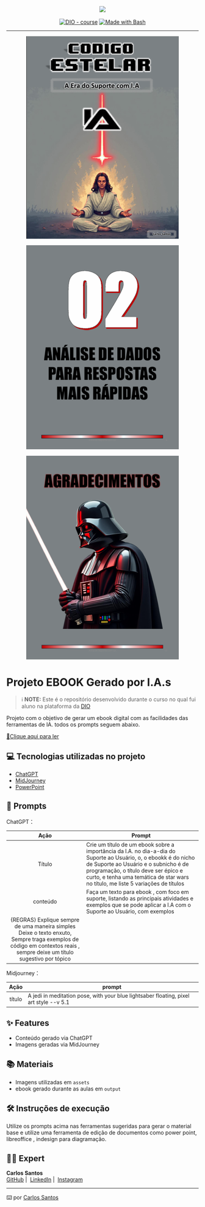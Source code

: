 <p align="center">
    <img width="100" src=".github/assets/banner.png">
</p>

<p align="center">
<a href="https://dio.me/"><img src="https://img.shields.io/badge/DIO-Course-28DA77?logo=youtube" alt="DIO - course"></a>
<a href="https://www.gnu.org/software/bash/" title="Go to Bash homepage"><img src="https://img.shields.io/badge/Prompt-Project-blue?logo=gnu-bash&amp;logoColor=white" alt="Made with Bash"></a></p>

-------

<p align="center">
<img 
    src="./assets/capa-nova.png"
    width="400"  
/>
</p>

<p align="center">
<img 
    src="./assets/pagina02-analise.png"
    width="400"  
/>
</p>

<p align="center">
<img 
    src="./assets/agradecimentos-vader.png"
    width="400"  
/>
</p>

# Projeto EBOOK Gerado por I.A.s

> ℹ️ **NOTE:** Este é o repositório desenvolvido durante o curso no qual fui aluno na plataforma da [DIO](https://dio.me)

Projeto com o objetivo de gerar um ebook digital com as facilidades das ferramentas de IA. todos os prompts
seguem abaixo.

<a href="https://github.com/oCarlosantos/prompts-recipe-to-create-a-ebook/blob/main/output/ebook_suporte_e_IA.pdf" title="View PDF now"> 📕Clique aqui para ler</a>

## 💻 Tecnologias utilizadas no projeto

- [ChatGPT](https://chat.openai.com/) 
- [MidJourney](https://www.midjourney.com/app/)
- [PowerPoint](https://www.microsoft.com/en/microsoft-365/powerpoint)


## 🧠 Prompts



ChatGPT：

|   Ação   | Prompt                                                                                                                                                                                                                                                                         |
| :------: | ------------------------------------------------------------------------------------------------------------------------------------------------------------------------------------------------------------------------------------------------------------------------------ |
|  Título  | Crie um título de um ebook sobre a importância da I.A. no dia-a-dia do Suporte ao Usuário, o, o ebookk é do nicho de Suporte ao Usuário e o subnicho é de programação, o título deve ser épico e curto, e tenha uma temática de star wars no título, me liste 5 variações de títulos                                                        |
| conteúdo | Faça um texto para ebook , com foco em suporte, listando as principais atividades e exemplos que se pode aplicar a I.A com o Suporte ao Usuário, com exemplos 
{REGRAS} Explique sempre de uma maneira simples Deixe o texto enxuto, Sempre traga exemplos de código em contextos reais , sempre deixe um título sugestivo por tópico |


Midjourney：

|  Ação  | prompt                                                                                 |
| :----: | -------------------------------------------------------------------------------------- |
| título | A jedi in meditation pose, with your blue lightsaber floating, pixel art style --v 5.1 |

## ✨ Features

- Conteúdo gerado via ChatGPT
- Imagens geradas via MidJourney

## 📚 Materiais

- Imagens utilizadas em `assets`
- ebook gerado durante as aulas em `output`

## 🛠️ Instruções de execução

Utilize os prompts acima nas ferramentas sugeridas para gerar o material base e utilize uma ferramenta de edição de documentos como power point, libreoffice , indesign para diagramação.

## 👨‍💻 Expert

<p>
  <strong>Carlos Santos</strong><br>
  <a href="https://github.com/oCarlosantos" target="_blank">GitHub</a>&nbsp;|&nbsp;
  <a href="https://www.linkedin.com/in/carlos-andré-santos-289aa224a/" target="_blank">LinkedIn</a>&nbsp;|&nbsp;
  <a href="https://www.instagram.com/carlosantosk8/" target="_blank">Instagram</a>
</p>

---

⌨️ por [Carlos Santos](https://github.com/oCarlosantos)
